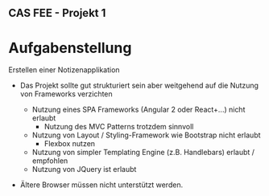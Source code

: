 CAS FEE - Projekt 1
-------------------

Aufgabenstellung
================

Erstellen einer Notizenapplikation

- Das Projekt sollte gut strukturiert sein aber weitgehend auf die Nutzung von Frameworks verzichten
   - Nutzung eines SPA Frameworks (Angular 2 oder React+...) nicht erlaubt
       - Nutzung des MVC Patterns trotzdem sinnvoll
   - Nutzung von Layout / Styling-Framework wie Bootstrap nicht erlaubt
       - Flexbox nutzen
   - Nutzung von simpler Templating Engine (z.B. Handlebars) erlaubt / empfohlen
   - Nutzung von JQuery ist erlaubt

- Ältere Browser müssen nicht unterstützt werden.
